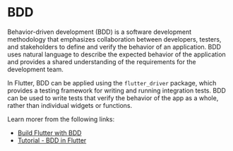 # BDD

Behavior-driven development (BDD) is a software development methodology that emphasizes collaboration between developers, testers, and stakeholders to define and verify the behavior of an application. BDD uses natural language to describe the expected behavior of the application and provides a shared understanding of the requirements for the development team.

In Flutter, BDD can be applied using the `flutter_driver` package, which provides a testing framework for writing and running integration tests. BDD can be used to write tests that verify the behavior of the app as a whole, rather than individual widgets or functions.

Learn morer from the following links:

- [Build Flutter with BDD](https://medium.com/tide-engineering-team/build-flutter-with-bdd-b4507170a2fe)
- [Tutorial - BDD in Flutter](https://www.youtube.com/watch?v=Kwvsc31FE_8)
